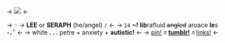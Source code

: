 -> ![](https://64.media.tumblr.com/e933f07b11009f3ea0ea2e7b92c17edc/96bc17a6ffe5d83a-31/s500x750/a9212964abe3893092cfff77663b9c44828365f0.pnj) <-

-> `♡` → **LEE** or **SERAPH** (he/angel) `♪` <- 
-> `14` **~!** **lib**rafluid ~~angled~~ aroace  **le**s `⋆｡˚` <- 
-> white ***. . .*** petre + anxiety + **autistic!** <-
-> [pin!](https://pin.it/1v2I6Mo) `♬` [**tumblr!**](https://www.tumblr.com/sakura-miku-my-love?source=share) `♬` [links!](https://rentry.co/rins-links) <-